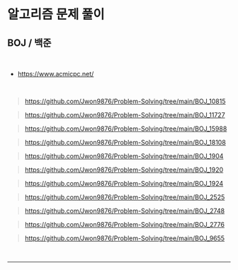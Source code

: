 # 알고리즘 문제 풀이



## BOJ / 백준

<br/>

* https://www.acmicpc.net/

<br/>

> https://github.com/Jwon9876/Problem-Solving/tree/main/BOJ_10815

> https://github.com/Jwon9876/Problem-Solving/tree/main/BOJ_11727

> https://github.com/Jwon9876/Problem-Solving/tree/main/BOJ_15988

> https://github.com/Jwon9876/Problem-Solving/tree/main/BOJ_18108

> https://github.com/Jwon9876/Problem-Solving/tree/main/BOJ_1904

> https://github.com/Jwon9876/Problem-Solving/tree/main/BOJ_1920

> https://github.com/Jwon9876/Problem-Solving/tree/main/BOJ_1924

> https://github.com/Jwon9876/Problem-Solving/tree/main/BOJ_2525

> https://github.com/Jwon9876/Problem-Solving/tree/main/BOJ_2748

> https://github.com/Jwon9876/Problem-Solving/tree/main/BOJ_2776

> https://github.com/Jwon9876/Problem-Solving/tree/main/BOJ_9655


<br/>
<hr/>